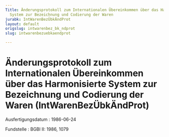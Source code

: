 ```yaml
---
Title: Änderungsprotokoll zum Internationalen Übereinkommen über das Harmonisierte
  System zur Bezeichnung und Codierung der Waren
jurabk: IntWarenBezÜbkÄndProt
layout: default
origslug: intwarenbez_bk_ndprot
slug: intwarenbezuebkaendprot

---
```


# Änderungsprotokoll zum Internationalen Übereinkommen über das Harmonisierte System zur Bezeichnung und Codierung der Waren (IntWarenBezÜbkÄndProt)

Ausfertigungsdatum
:   1986-06-24

Fundstelle
:   BGBl II: 1986, 1079

